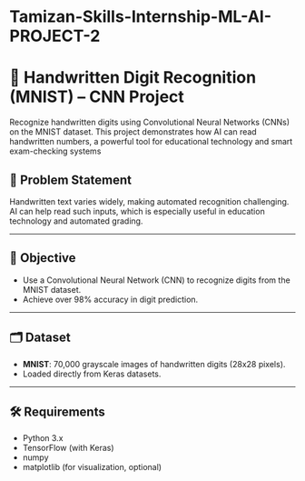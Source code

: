 # Tamizan-Skills-Internship-ML-AI-PROJECT-2
# 📝 Handwritten Digit Recognition (MNIST) – CNN Project

Recognize handwritten digits using Convolutional Neural Networks (CNNs) on the MNIST dataset. This project demonstrates how AI can read handwritten numbers, a powerful tool for educational technology and smart exam-checking systems

## 🚩 Problem Statement

Handwritten text varies widely, making automated recognition challenging. AI can help read such inputs, which is especially useful in education technology and automated grading.

---

## 🎯 Objective

- Use a Convolutional Neural Network (CNN) to recognize digits from the MNIST dataset.
- Achieve over 98% accuracy in digit prediction.

---

## 🗂️ Dataset

- **MNIST**: 70,000 grayscale images of handwritten digits (28x28 pixels).
- Loaded directly from Keras datasets.

---

## 🛠️ Requirements

- Python 3.x
- TensorFlow (with Keras)
- numpy
- matplotlib (for visualization, optional)

